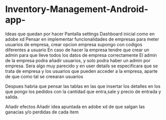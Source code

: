 # Inventory-Management-Android-app-
Ideas que quedan por hacer
Pantalla settings
Dashboard inicial como en adobe xd
Pensar en implementar funcionalidades de empresas para meter usuarios de empresa, crear opcion empresa supongo con codigos diferentes a usuario
En caso de hacer la empresa tendre que crear un admin para que lleve todos los datos de empresa correctamente
El admin de la empresa podra añadir usuarios, y solo podra haber un admin por empresa.
Sera algo muy parecido y en user details se especificara que se trata de empresa y los usuarios que pueden acceder a la empresa, aparte de que como tal se creearan usuarios

Despues habria que pensar las tablas en las que insertar los detalles en los que pongo los pedidos con la cantidad que entra,sale y precio de entrada y salida.

Añadir efectos
Añadir idea apuntada en adobe xd de que salgan las ganacias y/o perdidas de cada item
